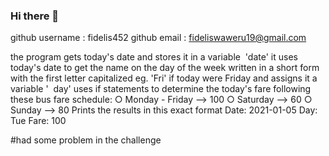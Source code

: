 ### Hi there 👋
github username : fidelis452
github email : fideliswaweru19@gmail.com


the program gets today's date and stores it in a variable ​ 'date'
 it uses today's date to get the name on the day of the week written in a short
form with the first letter capitalized eg. 'Fri' if today were Friday and assigns
it a variable ' ​ day'
uses if statements to determine the today's fare following these bus fare
schedule:
○ Monday - Friday --> 100
○ Saturday --> 60
○ Sunday --> 80
Prints the results in this exact format
Date: 2021-01-05
Day: Tue
Fare: 100

#had some problem in the challenge
